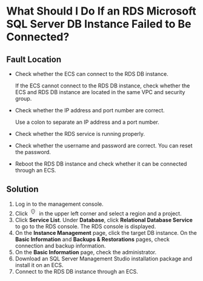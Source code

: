 # What Should I Do If an RDS Microsoft SQL Server DB Instance Failed to Be Connected?<a name="rds_faq_0100"></a>

## Fault Location<a name="section1659771718232"></a>

-   Check whether the ECS can connect to the RDS DB instance.

    If the ECS cannot connect to the RDS DB instance, check whether the ECS and RDS DB instance are located in the same VPC and security group.


-   Check whether the IP address and port number are correct.

    Use a colon to separate an IP address and a port number.

-   Check whether the RDS service is running properly.
-   Check whether the username and password are correct. You can reset the password.
-   Reboot the RDS DB instance and check whether it can be connected through an ECS.

## Solution<a name="section6611183220249"></a>

1.  Log in to the management console.
2.  Click  ![](figures/region.png)  in the upper left corner and select a region and a project.
3.  Click  **Service List**. Under  **Database**, click  **Relational Database Service**  to go to the RDS console. The RDS console is displayed.
4.  On the  **Instance Management**  page, click the target DB instance. On the  **Basic Information**  and  **Backups & Restorations**  pages, check connection and backup information.
5.  On the  **Basic Information**  page, check the administrator.
6.  Download an SQL Server Management Studio installation package and install it on an ECS.
7.  Connect to the RDS DB instance through an ECS.

